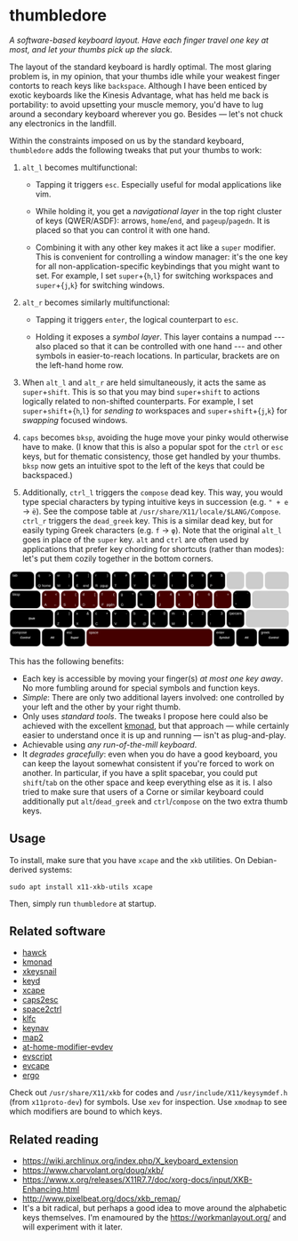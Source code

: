 # thumbledore

*A software-based keyboard layout. Have each finger travel one key at most, and let your thumbs pick up the slack.*

The layout of the standard keyboard is hardly optimal. The most glaring problem is, in my opinion, that your thumbs idle while your weakest finger contorts to reach keys like `backspace`. Although I have been enticed by exotic keyboards like the Kinesis Advantage, what has held me back is portability: to avoid upsetting your muscle memory, you'd have to lug around a secondary keyboard wherever you go. Besides — let's not chuck any electronics in the landfill.

Within the constraints imposed on us by the standard keyboard, `thumbledore` adds the following tweaks that put your thumbs to work:

1. `alt_l` becomes multifunctional:

    -   Tapping it triggers `esc`. Especially useful for modal applications like vim.

    -   While holding it, you get a *navigational layer* in the top right cluster of keys (QWER/ASDF): arrows, `home`/`end`, and `pageup`/`pagedn`. It is placed so that you can control it with one hand.

    -   Combining it with any other key makes it act like a `super` modifier. This is convenient for controlling a window manager: it's the one key for all non-application-specific keybindings that you might want to set. For example, I set `super`+{`h`,`l`} for switching workspaces and `super`+{`j`,`k`} for switching windows.

2. `alt_r` becomes similarly multifunctional:

    -   Tapping it triggers `enter`, the logical counterpart to `esc`.

    -   Holding it exposes a *symbol layer*. This layer contains a numpad --- also placed so that it can be controlled with one hand --- and other symbols in easier-to-reach locations. In particular, brackets are on the left-hand home row.

3.  When `alt_l` and `alt_r` are held simultaneously, it acts the same as `super`+`shift`. This is so that you may bind `super`+`shift` to actions logically related to non-shifted counterparts. For example, I set `super`+`shift`+{`h`,`l`} for *sending to* workspaces and `super`+`shift`+{`j`,`k`} for *swapping* focused windows.

4.  `caps` becomes `bksp`, avoiding the huge move your pinky would otherwise have to make. (I know that this is also a popular spot for the `ctrl` or `esc` keys, but for thematic consistency, those get handled by your thumbs. `bksp` now gets an intuitive spot to the left of the keys that could be backspaced.)

5.  Additionally, `ctrl_l` triggers the `compose` dead key. This way, you would type special characters by typing intuitive keys in succession (e.g. `" + e` → `ë`). See the compose table at `/usr/share/X11/locale/$LANG/Compose`. `ctrl_r` triggers the `dead_greek` key. This is a similar dead key, but for easily typing Greek characters (e.g. `f` → `φ`). Note that the original `alt_l` goes in place of the `super` key. `alt` and `ctrl` are often used by applications that prefer key chording for shortcuts (rather than modes): let's put them cozily together in the bottom corners.


![The Thumbledore keyboard layout.](kb.svg)

This has the following benefits:

-   Each key is accessible by moving your finger(s) *at most one key away*. No more fumbling around for special symbols and function keys.
-   *Simple*: There are only two additional layers involved: one controlled by your left and the other by your right thumb.
-   Only uses *standard tools*. The tweaks I propose here could also be achieved with the excellent [kmonad](github.com/david-janssen/kmonad), but that approach — while certainly easier to understand once it is up and running — isn't as plug-and-play.
-   Achievable using *any run-of-the-mill keyboard*.
-   It *degrades gracefully*: even when you do have a good keyboard, you can keep the layout somewhat consistent if you're forced to work on another.  In particular, if you have a split spacebar, you could put `shift`/`tab` on the other space and keep everything else as it is. I also tried to make sure that users of a Corne or similar keyboard could additionally put `alt`/`dead_greek` and `ctrl`/`compose` on the two extra thumb keys.


## Usage

To install, make sure that you have `xcape` and the `xkb` utilities. On Debian-derived systems:

    sudo apt install x11-xkb-utils xcape

Then, simply run `thumbledore` at startup.


## Related software

-   [hawck](https://github.com/snyball/Hawck)
-   [kmonad](https://github.com/david-janssen/kmonad)
-   [xkeysnail](https://github.com/mooz/xkeysnail)
-   [keyd](https://github.com/rvaiya/keyd)
-   [xcape](https://github.com/alols/xcape)
-   [caps2esc](https://gitlab.com/interception/linux/plugins/caps2esc)
-   [space2ctrl](https://github.com/r0adrunner/Space2Ctrl)
-   [klfc](https://github.com/39aldo39/klfc)
-   [keynav](https://www.semicomplete.com/projects/keynav/)
-   [map2](https://github.com/shiro/map2)
-   [at-home-modifier-evdev](https://gitlab.com/at-home-modifier/at-home-modifier-evdev)
-   [evscript](https://github.com/unrelentingtech/evscript)
-   [evcape](https://github.com/wbolster/evcape)
-   [ergo](https://github.com/lcarsos/ergo)

Check out `/usr/share/X11/xkb` for codes and `/usr/include/X11/keysymdef.h` (from `x11proto-dev`) for symbols. Use `xev` for inspection. Use `xmodmap` to see which modifiers are bound to which keys.


## Related reading

-   <https://wiki.archlinux.org/index.php/X_keyboard_extension>
-   <https://www.charvolant.org/doug/xkb/>
-   <https://www.x.org/releases/X11R7.7/doc/xorg-docs/input/XKB-Enhancing.html>
-   <http://www.pixelbeat.org/docs/xkb_remap/>
-   It's a bit radical, but perhaps a good idea to move around the alphabetic keys themselves. I'm enamoured by the <https://workmanlayout.org/> and will experiment with it later.
